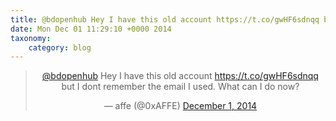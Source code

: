 ```yaml
---
title: @bdopenhub Hey I have this old account https://t.co/gwHF6sdnqq but I dont remember the email I used. What can I do now?
date: Mon Dec 01 11:29:10 +0000 2014
taxonomy:
    category: blog
---
```

<blockquote class="twitter-tweet" align="center" width="350"><p lang="en" dir="ltr"><a href="https://twitter.com/bdopenhub">@bdopenhub</a> Hey I have this old account <a href="https://t.co/gwHF6sdnqq">https://t.co/gwHF6sdnqq</a> but I dont remember the email I used. What can I do now?</p>&mdash; affe (@0xAFFE) <a href="https://twitter.com/0xAFFE/status/539380682158784512">December 1, 2014</a></blockquote>
